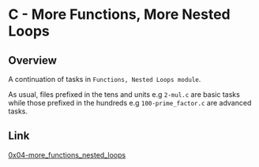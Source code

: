 # C - More Functions, More Nested Loops

## Overview
A continuation of tasks in `Functions, Nested Loops module`.

As usual, files prefixed in the tens and units e.g `2-mul.c` are basic tasks while those prefixed in the hundreds e.g `100-prime_factor.c` are advanced tasks.

## Link
[0x04-more_functions_nested_loops](https://intranet.alxswe.com/projects/215)
